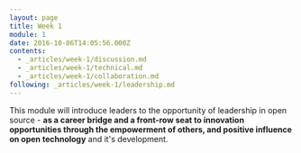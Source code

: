 ```yaml
---
layout: page
title: Week 1
module: 1
date: 2016-10-06T14:05:56.000Z
contents:
  - _articles/week-1/discussion.md
  - _articles/week-1/technical.md
  - _articles/week-1/collaboration.md
following: _articles/week-1/leadership.md
---
```


This module will introduce leaders to the opportunity of leadership in open source - **as a career bridge and a front-row seat to innovation opportunities through the empowerment of others, and positive influence on open technology** and it's development.
